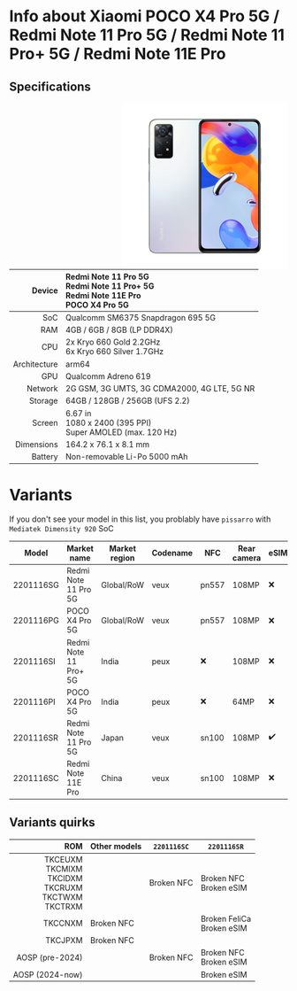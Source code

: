 # Info about Xiaomi POCO X4 Pro 5G / Redmi Note 11 Pro 5G / Redmi Note 11 Pro+ 5G / Redmi Note 11E Pro

## Specifications

<img align="right" alt="Redmi Note 11 Pro 5G" src="https://raw.githubusercontent.com/PixelExperience/official_devices/master/images/.thumbs/300/veux.png" />

| Device | Redmi Note 11 Pro 5G<br>Redmi Note 11 Pro+ 5G<br>Redmi Note 11E Pro<br>POCO X4 Pro 5G |
|-:|:-|
| SoC | Qualcomm SM6375 Snapdragon 695 5G |
| RAM | 4GB / 6GB / 8GB (LP DDR4X) |
| CPU | 2x Kryo 660 Gold 2.2GHz<br>6x Kryo 660 Silver 1.7GHz |
| Architecture | arm64 |
| GPU | Qualcomm Adreno 619 |
| Network | 2G GSM, 3G UMTS, 3G CDMA2000, 4G LTE, 5G NR |
| Storage | 64GB / 128GB / 256GB (UFS 2.2) |
| Screen | 6.67 in<br>1080 x 2400 (395 PPI)<br>Super AMOLED (max. 120 Hz) |
| Dimensions | 164.2 x 76.1 x 8.1 mm |
| Battery | Non-removable Li-Po 5000 mAh |

# Variants
If you don't see your model in this list, you problably have `pissarro` with `Mediatek Dimensity 920` SoC

| Model | Market name | Market region | Codename | NFC | Rear camera | eSIM |
|-|-|-|-|-|-|-|
| 2201116SG | Redmi Note 11 Pro 5G | Global/RoW | veux | pn557 | 108MP | ❌ | 
| 2201116PG | POCO X4 Pro 5G | Global/RoW | veux | pn557 | 108MP | ❌ | 
| 2201116SI | Redmi Note 11 Pro+ 5G | India | peux | ❌ | 108MP | ❌ | 
| 2201116PI | POCO X4 Pro 5G | India | peux | ❌ | 64MP | ❌ | 
| 2201116SR | Redmi Note 11 Pro 5G | Japan | veux | sn100 | 108MP | ✔️ | 
| 2201116SC | Redmi Note 11E Pro | China | veux | sn100 | 108MP | ❌ | 

## Variants quirks
| ROM | Other models | `2201116SC` | `2201116SR` |
|-:|-|-|-|
| TKCEUXM<br>TKCMIXM<br>TKCIDXM<br>TKCRUXM<br>TKCTWXM<br>TKCTRXM || Broken NFC | Broken NFC<br>Broken eSIM |
| TKCCNXM | Broken NFC || Broken FeliCa<br>Broken eSIM |
| TKCJPXM | Broken NFC |||
| AOSP (pre-2024) || Broken NFC | Broken NFC<br>Broken eSIM |
| AOSP (2024-now) ||| Broken eSIM |
